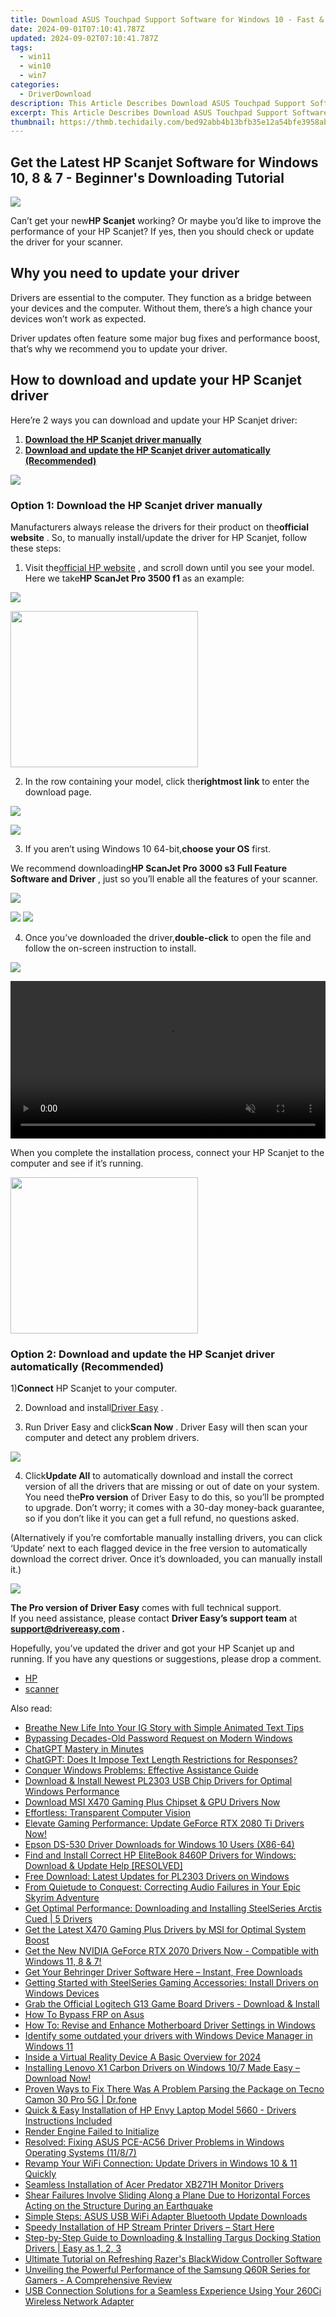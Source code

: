 ```yaml
---
title: Download ASUS Touchpad Support Software for Windows 10 - Fast & Effortless
date: 2024-09-01T07:10:41.787Z
updated: 2024-09-02T07:10:41.787Z
tags:
  - win11
  - win10
  - win7
categories:
  - DriverDownload
description: This Article Describes Download ASUS Touchpad Support Software for Windows 10 - Fast & Effortless
excerpt: This Article Describes Download ASUS Touchpad Support Software for Windows 10 - Fast & Effortless
thumbnail: https://thmb.techidaily.com/bed92abb4b13bfb35e12a54bfe3958abc331bc9941bc7a8515fe1dd62e1cd32c.jpg
---
```


## Get the Latest HP Scanjet Software for Windows 10, 8 & 7 - Beginner's Downloading Tutorial

![](https://images.drivereasy.com/wp-content/uploads/2020/08/2020-08-06_11-21-24-2.jpg)

 Can’t get your new**HP Scanjet** working? Or maybe you’d like to improve the performance of your HP Scanjet? If yes, then you should check or update the driver for your scanner.

## Why you need to update your driver

 Drivers are essential to the computer. They function as a bridge between your devices and the computer. Without them, there’s a high chance your devices won’t work as expected.

 Driver updates often feature some major bug fixes and performance boost, that’s why we recommend you to update your driver.

## How to download and update your HP Scanjet driver

Here’re 2 ways you can download and update your HP Scanjet driver:

1. **[Download the HP Scanjet driver manually](https://tools.techidaily.com/drivereasy/download/)**
2. **[Download and update the HP Scanjet driver automatically (Recommended)](https://www.drivereasy.com/knowledge/hp-scanjet-drivers-download-and-update-on-windows/#option2)**

<!-- affiliate ads begin -->
<a href="https://store.nero.com/order/checkout.php?PRODS=42296985&QTY=1&AFFILIATE=108875&CART=1"><img src="https://secure.avangate.com/images/merchant/9cea886b9f44a3c2df1163730ab64994/products/copy_nero_burning_rom_cart.png" border="0">
</a>
<!-- affiliate ads end -->
### Option 1: Download the HP Scanjet driver manually

 Manufacturers always release the drivers for their product on the**official website** . So, to manually install/update the driver for HP Scanjet, follow these steps:

 1) Visit the[official HP website](https://support.hp.com/us-en/document/c04635830) , and scroll down until you see your model. Here we take**HP ScanJet Pro 3500 f1** as an example:

![](https://images.drivereasy.com/wp-content/uploads/2020/08/2020-08-06_12-23-46-1-1200x727.jpg)

<!-- affiliate ads begin -->
<a href="https://printrendy.pxf.io/c/5597632/1453720/17020" target="_top" id="1453720"><img src="//a.impactradius-go.com/display-ad/17020-1453720" border="0" alt="" width="300" height="250"/></a><img height="0" width="0" src="https://imp.pxf.io/i/5597632/1453720/17020" style="position:absolute;visibility:hidden;" border="0" />
<!-- affiliate ads end -->
 2) In the row containing your model, click the**rightmost link** to enter the download page.

![](https://images.drivereasy.com/wp-content/uploads/2020/08/2020-08-06_12-23-46-1200x727.jpg)

<!-- affiliate ads begin -->
<a href="https://secure.2checkout.com/order/checkout.php?PRODS=4620780&QTY=1&AFFILIATE=108875&CART=1"><img src="https://secure.avangate.com/images/merchant/07dd4d5a72f5740ef0f035f201951476/728__90banner.jpg" border="0"></a>
<!-- affiliate ads end -->
 3) If you aren’t using Windows 10 64-bit,**choose your OS** first.

 We recommend downloading**HP ScanJet Pro 3000 s3 Full Feature Software and Driver** , just so you’ll enable all the features of your scanner.

![](https://images.drivereasy.com/wp-content/uploads/2020/08/2020-08-06_12-25-10-1200x752.jpg)

<!-- affiliate ads begin -->
<a href="https://shop.manycam.com/order/checkout.php?PRODS=17727588&QTY=1&AFFILIATE=108875&CART=1"><img src="https://secure.avangate.com/images/merchant/8230bea7d54bcdf99cdfe85cb07313d5/mcaffbanner600x500.png" border="0"></a>
<a href="https://shop.manycam.com/order/checkout.php?PRODS=17727588&QTY=1&AFFILIATE=108875&CART=1"><img src="https://secure.avangate.com/images/merchant/8230bea7d54bcdf99cdfe85cb07313d5/Affiliates_300x250px_valentinesday.png" border="0"></a>
<!-- affiliate ads end -->
 4) Once you’ve downloaded the driver,**double-click** to open the file and follow the on-screen instruction to install.

![](https://images.drivereasy.com/wp-content/uploads/2020/08/2020-08-06_12-32-40-1.jpg)

<!-- affiliate ads begin -->
<a href="https://secure.2checkout.com/order/checkout.php?PRODS=36506229&QTY=1&AFFILIATE=108875&CART=1"><video width="100%" height="" class="rounded-t-md shadow-lg relative z-20" controls="" autoplay="" loop="" muted="" playsinline="" webkit-playinginline="">
<source type="video/mp4" src="https://aidaform.com/images/videos/aidaform-welcome-site.mp4"><source type="video/webm" src="https://aidaform.com/images/videos/aidaform-welcome-site.webm"></video></a>
<!-- affiliate ads end -->
 When you complete the installation process, connect your HP Scanjet to the computer and see if it’s running.

<!-- affiliate ads begin -->
<a href="https://modlily.sjv.io/c/5597632/2072819/17059" target="_top" id="2072819"><img src="//a.impactradius-go.com/display-ad/17059-2072819" border="0" alt="" width="300" height="250"/></a><img height="0" width="0" src="https://imp.pxf.io/i/5597632/2072819/17059" style="position:absolute;visibility:hidden;" border="0" />
<!-- affiliate ads end -->
### Option 2: Download and update the HP Scanjet driver automatically (Recommended)

 1)**Connect** HP Scanjet to your computer.

 2) Download and install[Driver Easy](https://tools.techidaily.com/drivereasy/download/) .

 3) Run Driver Easy and click**Scan Now** . Driver Easy will then scan your computer and detect any problem drivers.

![](https://images.drivereasy.com/wp-content/uploads/2020/08/2020-08-04_17-40-32-1.jpg)

 4) Click**Update All** to automatically download and install the correct version of all the drivers that are missing or out of date on your system. You need the**Pro version** of Driver Easy to do this, so you’ll be prompted to upgrade. Don’t worry; it comes with a 30-day money-back guarantee, so if you don’t like it you can get a full refund, no questions asked.  
  
 (Alternatively if you’re comfortable manually installing drivers, you can click ‘Update’ next to each flagged device in the free version to automatically download the correct driver. Once it’s downloaded, you can manually install it.)

![](https://images.drivereasy.com/wp-content/uploads/2020/08/2020-08-04_18-45-37-2.jpg)

**The Pro version of Driver Easy** comes with full technical support.  
 If you need assistance, please contact **Driver Easy’s support team** at **[support@drivereasy.com](https://tools.techidaily.com/drivereasy/download/) .**

 Hopefully, you’ve updated the driver and got your HP Scanjet up and running. If you have any questions or suggestions, please drop a comment.

* [HP](https://tools.techidaily.com/drivereasy/download/)
* [scanner](https://tools.techidaily.com/drivereasy/download/)

<ins class="adsbygoogle"
     style="display:block"
     data-ad-format="autorelaxed"
     data-ad-client="ca-pub-7571918770474297"
     data-ad-slot="1223367746"></ins>



<ins class="adsbygoogle"
     style="display:block"
     data-ad-client="ca-pub-7571918770474297"
     data-ad-slot="8358498916"
     data-ad-format="auto"
     data-full-width-responsive="true"></ins>

<span class="atpl-alsoreadstyle">Also read:</span>
<div><ul>
<li><a href="https://article-tips.techidaily.com/breathe-new-life-into-your-ig-story-with-simple-animated-text-tips/"><u>Breathe New Life Into Your IG Story with Simple Animated Text Tips</u></a></li>
<li><a href="https://windows11.techidaily.com/bypassing-decades-old-password-request-on-modern-windows/"><u>Bypassing Decades-Old Password Request on Modern Windows</u></a></li>
<li><a href="https://tech-haven.techidaily.com/chatgpt-mastery-in-minutes/"><u>ChatGPT Mastery in Minutes</u></a></li>
<li><a href="https://tech-revival.techidaily.com/chatgpt-does-it-impose-text-length-restrictions-for-responses/"><u>ChatGPT: Does It Impose Text Length Restrictions for Responses?</u></a></li>
<li><a href="https://win11-tips.techidaily.com/conquer-windows-problems-effective-assistance-guide/"><u>Conquer Windows Problems: Effective Assistance Guide</u></a></li>
<li><a href="https://win-amazing.techidaily.com/download-and-install-newest-pl2303-usb-chip-drivers-for-optimal-windows-performance/"><u>Download & Install Newest PL2303 USB Chip Drivers for Optimal Windows Performance</u></a></li>
<li><a href="https://win-amazing.techidaily.com/download-msi-x470-gaming-plus-chipset-and-gpu-drivers-now/"><u>Download MSI X470 Gaming Plus Chipset & GPU Drivers Now</u></a></li>
<li><a href="https://network-issues.techidaily.com/effortless-transparent-computer-vision/"><u>Effortless: Transparent Computer Vision</u></a></li>
<li><a href="https://win-amazing.techidaily.com/1722955459231-elevate-gaming-performance-update-geforce-rtx-2080-ti-drivers-now/"><u>Elevate Gaming Performance: Update GeForce RTX 2080 Ti Drivers Now!</u></a></li>
<li><a href="https://win-amazing.techidaily.com/epson-ds-530-driver-downloads-for-windows-10-users-x86-64/"><u>Epson DS-530 Driver Downloads for Windows 10 Users (X86-64)</u></a></li>
<li><a href="https://win-amazing.techidaily.com/find-and-install-correct-hp-elitebook-8460p-drivers-for-windows-download-and-update-help-resolved/"><u>Find and Install Correct HP EliteBook 8460P Drivers for Windows: Download & Update Help [RESOLVED]</u></a></li>
<li><a href="https://win-amazing.techidaily.com/free-download-latest-updates-for-pl2303-drivers-on-windows/"><u>Free Download: Latest Updates for PL2303 Drivers on Windows</u></a></li>
<li><a href="https://program-issues.techidaily.com/from-quietude-to-conquest-correcting-audio-failures-in-your-epic-skyrim-adventure/"><u>From Quietude to Conquest: Correcting Audio Failures in Your Epic Skyrim Adventure</u></a></li>
<li><a href="https://win-amazing.techidaily.com/get-optimal-performance-downloading-and-installing-steelseries-arctis-cued-5-drivers/"><u>Get Optimal Performance: Downloading and Installing SteelSeries Arctis Cued | 5 Drivers</u></a></li>
<li><a href="https://win-amazing.techidaily.com/get-the-latest-x470-gaming-plus-drivers-by-msi-for-optimal-system-boost/"><u>Get the Latest X470 Gaming Plus Drivers by MSI for Optimal System Boost</u></a></li>
<li><a href="https://win-amazing.techidaily.com/get-the-new-nvidia-geforce-rtx-2070-drivers-now-compatible-with-windows-11-8-and-7/"><u>Get the New NVIDIA GeForce RTX 2070 Drivers Now - Compatible with Windows 11, 8 & 7!</u></a></li>
<li><a href="https://win-amazing.techidaily.com/get-your-behringer-driver-software-here-instant-free-downloads/"><u>Get Your Behringer Driver Software Here – Instant, Free Downloads</u></a></li>
<li><a href="https://win-amazing.techidaily.com/getting-started-with-steelseries-gaming-accessories-install-drivers-on-windows-devices/"><u>Getting Started with SteelSeries Gaming Accessories: Install Drivers on Windows Devices</u></a></li>
<li><a href="https://win-amazing.techidaily.com/grab-the-official-logitech-g13-game-board-drivers-download-and-install/"><u>Grab the Official Logitech G13 Game Board Drivers - Download & Install</u></a></li>
<li><a href="https://phone-solutions.techidaily.com/how-to-bypass-frp-on-asus-by-drfone-android-unlock-remove-google-frp/"><u>How To Bypass FRP on Asus</u></a></li>
<li><a href="https://win-amazing.techidaily.com/how-to-revise-and-enhance-motherboard-driver-settings-in-windows/"><u>How To: Revise and Enhance Motherboard Driver Settings in Windows</u></a></li>
<li><a href="https://review-topics.techidaily.com/identify-some-outdated-your-drivers-with-windows-device-manager-in-windows-11-by-drivereasy-guide/"><u>Identify some outdated your drivers with Windows Device Manager in Windows 11</u></a></li>
<li><a href="https://extra-approaches.techidaily.com/inside-a-virtual-reality-device-a-basic-overview-for-2024/"><u>Inside a Virtual Reality Device  A Basic Overview for 2024</u></a></li>
<li><a href="https://win-amazing.techidaily.com/installing-lenovo-x1-carbon-drivers-on-windows-107-made-easy-download-now/"><u>Installing Lenovo X1 Carbon Drivers on Windows 10/7 Made Easy – Download Now!</u></a></li>
<li><a href="https://fix-guide.techidaily.com/proven-ways-to-fix-there-was-a-problem-parsing-the-package-on-tecno-camon-30-pro-5g-drfone-by-drfone-fix-android-problems-fix-android-problems/"><u>Proven Ways to Fix There Was A Problem Parsing the Package on Tecno Camon 30 Pro 5G | Dr.fone</u></a></li>
<li><a href="https://win-amazing.techidaily.com/quick-and-easy-installation-of-hp-envy-laptop-model-5660-drivers-instructions-included/"><u>Quick & Easy Installation of HP Envy Laptop Model 5660 - Drivers Instructions Included</u></a></li>
<li><a href="https://graphic-issues.techidaily.com/render-engine-failed-to-initialize/"><u>Render Engine Failed to Initialize</u></a></li>
<li><a href="https://win-amazing.techidaily.com/resolved-fixing-asus-pce-ac56-driver-problems-in-windows-operating-systems-1187/"><u>Resolved: Fixing ASUS PCE-AC56 Driver Problems in Windows Operating Systems (11/8/7)</u></a></li>
<li><a href="https://win-amazing.techidaily.com/revamp-your-wifi-connection-update-drivers-in-windows-10-and-11-quickly/"><u>Revamp Your WiFi Connection: Update Drivers in Windows 10 & 11 Quickly</u></a></li>
<li><a href="https://win-amazing.techidaily.com/seamless-installation-of-acer-predator-xb271h-monitor-drivers/"><u>Seamless Installation of Acer Predator XB271H Monitor Drivers</u></a></li>
<li><a href="https://win-amazing.techidaily.com/1722975081279-shear-failures-involve-sliding-along-a-plane-due-to-horizontal-forces-acting-on-the-structure-during-an-earthquake/"><u>Shear Failures Involve Sliding Along a Plane Due to Horizontal Forces Acting on the Structure During an Earthquake</u></a></li>
<li><a href="https://win-amazing.techidaily.com/simple-steps-asus-usb-wifi-adapter-bluetooth-update-downloads/"><u>Simple Steps: ASUS USB WiFi Adapter Bluetooth Update Downloads</u></a></li>
<li><a href="https://win-amazing.techidaily.com/speedy-installation-of-hp-stream-printer-drivers-start-here/"><u>Speedy Installation of HP Stream Printer Drivers – Start Here</u></a></li>
<li><a href="https://win-amazing.techidaily.com/step-by-step-guide-to-downloading-and-installing-targus-docking-station-drivers-easy-as-1-2-3/"><u>Step-by-Step Guide to Downloading & Installing Targus Docking Station Drivers | Easy as 1, 2, 3</u></a></li>
<li><a href="https://win-amazing.techidaily.com/ultimate-tutorial-on-refreshing-razers-blackwidow-controller-software/"><u>Ultimate Tutorial on Refreshing Razer's BlackWidow Controller Software</u></a></li>
<li><a href="https://meme-emoji.techidaily.com/unveiling-the-powerful-performance-of-the-samsung-q60r-series-for-gamers-a-comprehensive-review/"><u>Unveiling the Powerful Performance of the Samsung Q60R Series for Gamers - A Comprehensive Review</u></a></li>
<li><a href="https://win-amazing.techidaily.com/usb-connection-solutions-for-a-seamless-experience-using-your-260ci-wireless-network-adapter/"><u>USB Connection Solutions for a Seamless Experience Using Your 260Ci Wireless Network Adapter</u></a></li>
</ul></div>
